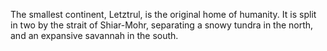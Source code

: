 The smallest continent, Letztrul, is the original home of humanity. It is split in two by the strait of Shiar-Mohr, separating a snowy tundra in the north, and an expansive savannah in the south.   